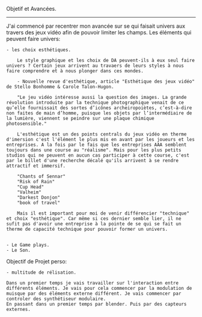 

Objetif et Avancées.

---

J'ai commencé par recentrer mon avancée sur se qui faisait univers aux travers des jeux vidéo afin de pouvoir limiter les champs.
Les éléments qui peuvent faire univers:
    
    - les choix esthétiques. 

        Le style graphique et les choix de DA peuvent-ils à eux seul faire univers ? Certain jeux arrivent au travaers de leurs styles à nous faire comprendre et à nous plonger dans ces mondes. 
        
        - Nouvelle revue d'esthétique, article "Esthétique des jeux vidéo" de Stello Bonhomme & Carole Talon-Hugon.

        "Le jeu vidéo intéresse aussi la question des images. La grande révolution introduite par la technique photographique venait de ce qu’elle fournissait des sortes d’icônes archeiropoiètes, c’est-à-dire non faites de main d’homme, puisque les objets par l’intermédiaire de la lumière, viennent se peindre sur une plaque chimique photosensible."

        L'esthétique est un des points centrals du jeux vidéo en therme d'imersion c'est l'élément le plus mis en avant par les joueurs et les entreprises. A la fois par le fais que les entreprises AAA semblent toujours dans une course au "réalisme". Mais pour les plus petits studios qui ne peuvent en aucun cas participer à cette course, c'est par le billet d'une recherche décalé qu'ils arrivent à se rendre attractif et immersif. 

        "Chants of Sennar"
        "Risk of Rain"
        "Cup Head"
        "Valheim"
        "Darkest Donjon"
        "book of travel"

        Mais il est important pour moi de venir différencier "technique" et choix "esthétique". Car même si ces dernier semble lier, il ne sufit pas d'avoir une entreprise à la pointe de se qui se fait un therme de capacité technique pour pouvoir former un univers.


    - Le Game plays.
    - Le Son.


Objectif de Projet perso: 

    - multitude de rélisation.

    Dans un premier temps je vais travailler sur l'interaction entre différents éléments. Je vais pour cela commencer par la modulation de muisque par des éléments externe différent. Je vais commencer par controler des synthétiseur modulaire. 
    En passant dans un premier temps par blender. Puis par des capteurs externes.

